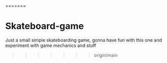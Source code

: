 
=======
# Skateboard-game
Just a small simple skateboarding game, gonna have fun with this one and experiment with game mechanics and stuff
>>>>>>> origin/main
